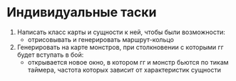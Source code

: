 # Индивидуальные таски
1. Написать класс карты и сущности к ней, чтобы были возможности: 
   + отрисовывать и генерировать маршрут-кольцо
2. Генерировать на карте монстров, при столкновении с которыми 
   гг будет вступать в бой:
   - открывается новое окно, в котором гг и монстр бьются по тикам таймера,
     частота которых зависит от характеристик сущности

